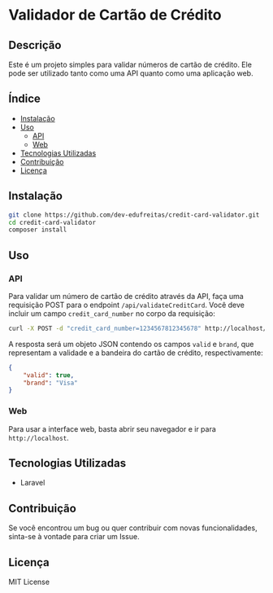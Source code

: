 # Validador de Cartão de Crédito

## Descrição

Este é um projeto simples para validar números de cartão de crédito. Ele pode ser utilizado tanto como uma API quanto como uma aplicação web.

## Índice

- [Instalação](#instalação)
- [Uso](#uso)
  - [API](#api)
  - [Web](#web)
- [Tecnologias Utilizadas](#tecnologias-utilizadas)
- [Contribuição](#contribuição)
- [Licença](#licença)

## Instalação

```bash
git clone https://github.com/dev-edufreitas/credit-card-validator.git
cd credit-card-validator
composer install
```

## Uso

### API

Para validar um número de cartão de crédito através da API, faça uma requisição POST para o endpoint `/api/validateCreditCard`. Você deve incluir um campo `credit_card_number` no corpo da requisição:

```bash
curl -X POST -d "credit_card_number=1234567812345678" http://localhost/api/validateCreditCard
```

A resposta será um objeto JSON contendo os campos `valid` e `brand`, que representam a validade e a bandeira do cartão de crédito, respectivamente:

```json
{
    "valid": true,
    "brand": "Visa"
}
```

### Web

Para usar a interface web, basta abrir seu navegador e ir para `http://localhost`.

## Tecnologias Utilizadas

- Laravel

## Contribuição

Se você encontrou um bug ou quer contribuir com novas funcionalidades, sinta-se à vontade para criar um Issue.

## Licença

MIT License
